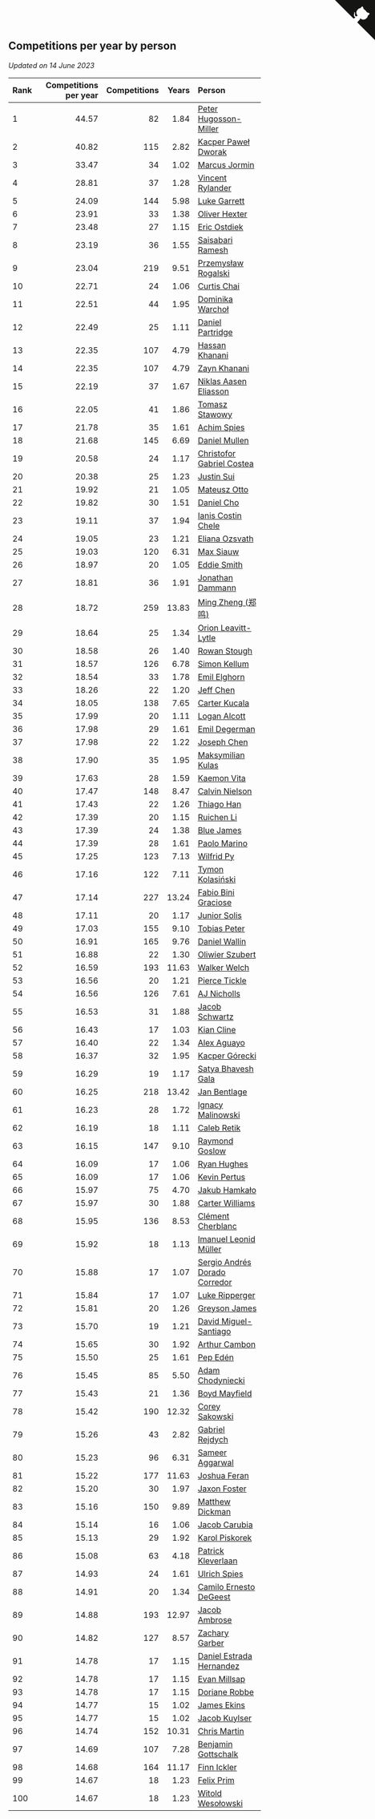 ## Competitions per year by person

*Updated on 14 June 2023*

| Rank | Competitions per year | Competitions | Years | Person |
| :--- | ---: | ---: | ---: | :--- |
| 1 | 44.57 | 82 | 1.84 | [Peter Hugosson-Miller](https://www.worldcubeassociation.org/persons/2021HUGO01) |
| 2 | 40.82 | 115 | 2.82 | [Kacper Paweł Dworak](https://www.worldcubeassociation.org/persons/2020DWOR01) |
| 3 | 33.47 | 34 | 1.02 | [Marcus Jormin](https://www.worldcubeassociation.org/persons/2022JORM01) |
| 4 | 28.81 | 37 | 1.28 | [Vincent Rylander](https://www.worldcubeassociation.org/persons/2022RYLA01) |
| 5 | 24.09 | 144 | 5.98 | [Luke Garrett](https://www.worldcubeassociation.org/persons/2017GARR05) |
| 6 | 23.91 | 33 | 1.38 | [Oliver Hexter](https://www.worldcubeassociation.org/persons/2022HEXT01) |
| 7 | 23.48 | 27 | 1.15 | [Eric Ostdiek](https://www.worldcubeassociation.org/persons/2022OSTD01) |
| 8 | 23.19 | 36 | 1.55 | [Saisabari Ramesh](https://www.worldcubeassociation.org/persons/2021RAME01) |
| 9 | 23.04 | 219 | 9.51 | [Przemysław Rogalski](https://www.worldcubeassociation.org/persons/2013ROGA02) |
| 10 | 22.71 | 24 | 1.06 | [Curtis Chai](https://www.worldcubeassociation.org/persons/2022CHAI02) |
| 11 | 22.51 | 44 | 1.95 | [Dominika Warchoł](https://www.worldcubeassociation.org/persons/2021WARC01) |
| 12 | 22.49 | 25 | 1.11 | [Daniel Partridge](https://www.worldcubeassociation.org/persons/2022PART02) |
| 13 | 22.35 | 107 | 4.79 | [Hassan Khanani](https://www.worldcubeassociation.org/persons/2018KHAN26) |
| 14 | 22.35 | 107 | 4.79 | [Zayn Khanani](https://www.worldcubeassociation.org/persons/2018KHAN28) |
| 15 | 22.19 | 37 | 1.67 | [Niklas Aasen Eliasson](https://www.worldcubeassociation.org/persons/2021ELIA01) |
| 16 | 22.05 | 41 | 1.86 | [Tomasz Stawowy](https://www.worldcubeassociation.org/persons/2021STAW01) |
| 17 | 21.78 | 35 | 1.61 | [Achim Spies](https://www.worldcubeassociation.org/persons/2021SPIE01) |
| 18 | 21.68 | 145 | 6.69 | [Daniel Mullen](https://www.worldcubeassociation.org/persons/2016MULL04) |
| 19 | 20.58 | 24 | 1.17 | [Christofor Gabriel Costea](https://www.worldcubeassociation.org/persons/2022COST03) |
| 20 | 20.38 | 25 | 1.23 | [Justin Sui](https://www.worldcubeassociation.org/persons/2022SUIJ01) |
| 21 | 19.92 | 21 | 1.05 | [Mateusz Otto](https://www.worldcubeassociation.org/persons/2022OTTO01) |
| 22 | 19.82 | 30 | 1.51 | [Daniel Cho](https://www.worldcubeassociation.org/persons/2021CHOD01) |
| 23 | 19.11 | 37 | 1.94 | [Ianis Costin Chele](https://www.worldcubeassociation.org/persons/2021CHEL01) |
| 24 | 19.05 | 23 | 1.21 | [Eliana Ozsvath](https://www.worldcubeassociation.org/persons/2022OZSV01) |
| 25 | 19.03 | 120 | 6.31 | [Max Siauw](https://www.worldcubeassociation.org/persons/2017SIAU02) |
| 26 | 18.97 | 20 | 1.05 | [Eddie Smith](https://www.worldcubeassociation.org/persons/2022SMIT20) |
| 27 | 18.81 | 36 | 1.91 | [Jonathan Dammann](https://www.worldcubeassociation.org/persons/2021DAMM01) |
| 28 | 18.72 | 259 | 13.83 | [Ming Zheng (郑鸣)](https://www.worldcubeassociation.org/persons/2009ZHEN11) |
| 29 | 18.64 | 25 | 1.34 | [Orion Leavitt-Lytle](https://www.worldcubeassociation.org/persons/2022LEAV01) |
| 30 | 18.58 | 26 | 1.40 | [Rowan Stough](https://www.worldcubeassociation.org/persons/2022STOU01) |
| 31 | 18.57 | 126 | 6.78 | [Simon Kellum](https://www.worldcubeassociation.org/persons/2016KELL12) |
| 32 | 18.54 | 33 | 1.78 | [Emil Elghorn](https://www.worldcubeassociation.org/persons/2021ELGH01) |
| 33 | 18.26 | 22 | 1.20 | [Jeff Chen](https://www.worldcubeassociation.org/persons/2022CHEN19) |
| 34 | 18.05 | 138 | 7.65 | [Carter Kucala](https://www.worldcubeassociation.org/persons/2015KUCA01) |
| 35 | 17.99 | 20 | 1.11 | [Logan Alcott](https://www.worldcubeassociation.org/persons/2022ALCO02) |
| 36 | 17.98 | 29 | 1.61 | [Emil Degerman](https://www.worldcubeassociation.org/persons/2021DEGE01) |
| 37 | 17.98 | 22 | 1.22 | [Joseph Chen](https://www.worldcubeassociation.org/persons/2022CHEN16) |
| 38 | 17.90 | 35 | 1.95 | [Maksymilian Kulas](https://www.worldcubeassociation.org/persons/2021KULA02) |
| 39 | 17.63 | 28 | 1.59 | [Kaemon Vita](https://www.worldcubeassociation.org/persons/2021VITA01) |
| 40 | 17.47 | 148 | 8.47 | [Calvin Nielson](https://www.worldcubeassociation.org/persons/2014NIEL03) |
| 41 | 17.43 | 22 | 1.26 | [Thiago Han](https://www.worldcubeassociation.org/persons/2022HANT01) |
| 42 | 17.39 | 20 | 1.15 | [Ruichen Li](https://www.worldcubeassociation.org/persons/2022LIRU02) |
| 43 | 17.39 | 24 | 1.38 | [Blue James](https://www.worldcubeassociation.org/persons/2022JAME01) |
| 44 | 17.39 | 28 | 1.61 | [Paolo Marino](https://www.worldcubeassociation.org/persons/2021MARI04) |
| 45 | 17.25 | 123 | 7.13 | [Wilfrid Py](https://www.worldcubeassociation.org/persons/2016PYWI01) |
| 46 | 17.16 | 122 | 7.11 | [Tymon Kolasiński](https://www.worldcubeassociation.org/persons/2016KOLA02) |
| 47 | 17.14 | 227 | 13.24 | [Fabio Bini Graciose](https://www.worldcubeassociation.org/persons/2010GRAC02) |
| 48 | 17.11 | 20 | 1.17 | [Junior Solis](https://www.worldcubeassociation.org/persons/2022SOLI03) |
| 49 | 17.03 | 155 | 9.10 | [Tobias Peter](https://www.worldcubeassociation.org/persons/2014PETE03) |
| 50 | 16.91 | 165 | 9.76 | [Daniel Wallin](https://www.worldcubeassociation.org/persons/2013WALL03) |
| 51 | 16.88 | 22 | 1.30 | [Oliwier Szubert](https://www.worldcubeassociation.org/persons/2022SZUB01) |
| 52 | 16.59 | 193 | 11.63 | [Walker Welch](https://www.worldcubeassociation.org/persons/2011WELC01) |
| 53 | 16.56 | 20 | 1.21 | [Pierce Tickle](https://www.worldcubeassociation.org/persons/2022TICK01) |
| 54 | 16.56 | 126 | 7.61 | [AJ Nicholls](https://www.worldcubeassociation.org/persons/2015NICH04) |
| 55 | 16.53 | 31 | 1.88 | [Jacob Schwartz](https://www.worldcubeassociation.org/persons/2021SCHW01) |
| 56 | 16.43 | 17 | 1.03 | [Kian Cline](https://www.worldcubeassociation.org/persons/2022CLIN01) |
| 57 | 16.40 | 22 | 1.34 | [Alex Aguayo](https://www.worldcubeassociation.org/persons/2022AGUA01) |
| 58 | 16.37 | 32 | 1.95 | [Kacper Górecki](https://www.worldcubeassociation.org/persons/2021GORE01) |
| 59 | 16.29 | 19 | 1.17 | [Satya Bhavesh Gala](https://www.worldcubeassociation.org/persons/2022GALA03) |
| 60 | 16.25 | 218 | 13.42 | [Jan Bentlage](https://www.worldcubeassociation.org/persons/2010BENT01) |
| 61 | 16.23 | 28 | 1.72 | [Ignacy Malinowski](https://www.worldcubeassociation.org/persons/2021MALI02) |
| 62 | 16.19 | 18 | 1.11 | [Caleb Retik](https://www.worldcubeassociation.org/persons/2022RETI01) |
| 63 | 16.15 | 147 | 9.10 | [Raymond Goslow](https://www.worldcubeassociation.org/persons/2014GOSL01) |
| 64 | 16.09 | 17 | 1.06 | [Ryan Hughes](https://www.worldcubeassociation.org/persons/2022HUGH04) |
| 65 | 16.09 | 17 | 1.06 | [Kevin Pertus](https://www.worldcubeassociation.org/persons/2022PERT01) |
| 66 | 15.97 | 75 | 4.70 | [Jakub Hamkało](https://www.worldcubeassociation.org/persons/2018HAMK01) |
| 67 | 15.97 | 30 | 1.88 | [Carter Williams](https://www.worldcubeassociation.org/persons/2021WILL06) |
| 68 | 15.95 | 136 | 8.53 | [Clément Cherblanc](https://www.worldcubeassociation.org/persons/2014CHER05) |
| 69 | 15.92 | 18 | 1.13 | [Imanuel Leonid Müller](https://www.worldcubeassociation.org/persons/2022MULL02) |
| 70 | 15.88 | 17 | 1.07 | [Sergio Andrés Dorado Corredor](https://www.worldcubeassociation.org/persons/2022CORR05) |
| 71 | 15.84 | 17 | 1.07 | [Luke Ripperger](https://www.worldcubeassociation.org/persons/2022RIPP01) |
| 72 | 15.81 | 20 | 1.26 | [Greyson James](https://www.worldcubeassociation.org/persons/2022JAME02) |
| 73 | 15.70 | 19 | 1.21 | [David Miguel-Santiago](https://www.worldcubeassociation.org/persons/2022MIGU02) |
| 74 | 15.65 | 30 | 1.92 | [Arthur Cambon](https://www.worldcubeassociation.org/persons/2021CAMB01) |
| 75 | 15.50 | 25 | 1.61 | [Pep Edén](https://www.worldcubeassociation.org/persons/2021EDEN01) |
| 76 | 15.45 | 85 | 5.50 | [Adam Chodyniecki](https://www.worldcubeassociation.org/persons/2017CHOD02) |
| 77 | 15.43 | 21 | 1.36 | [Boyd Mayfield](https://www.worldcubeassociation.org/persons/2022MAYF01) |
| 78 | 15.42 | 190 | 12.32 | [Corey Sakowski](https://www.worldcubeassociation.org/persons/2011SAKO01) |
| 79 | 15.26 | 43 | 2.82 | [Gabriel Rejdych](https://www.worldcubeassociation.org/persons/2020REJD01) |
| 80 | 15.23 | 96 | 6.31 | [Sameer Aggarwal](https://www.worldcubeassociation.org/persons/2017AGGA01) |
| 81 | 15.22 | 177 | 11.63 | [Joshua Feran](https://www.worldcubeassociation.org/persons/2011FERA01) |
| 82 | 15.20 | 30 | 1.97 | [Jaxon Foster](https://www.worldcubeassociation.org/persons/2021FOST01) |
| 83 | 15.16 | 150 | 9.89 | [Matthew Dickman](https://www.worldcubeassociation.org/persons/2013DICK01) |
| 84 | 15.14 | 16 | 1.06 | [Jacob Carubia](https://www.worldcubeassociation.org/persons/2022CARU02) |
| 85 | 15.13 | 29 | 1.92 | [Karol Piskorek](https://www.worldcubeassociation.org/persons/2021PISK01) |
| 86 | 15.08 | 63 | 4.18 | [Patrick Kleverlaan](https://www.worldcubeassociation.org/persons/2019KLEV01) |
| 87 | 14.93 | 24 | 1.61 | [Ulrich Spies](https://www.worldcubeassociation.org/persons/2021SPIE02) |
| 88 | 14.91 | 20 | 1.34 | [Camilo Ernesto DeGeest](https://www.worldcubeassociation.org/persons/2022DEGE01) |
| 89 | 14.88 | 193 | 12.97 | [Jacob Ambrose](https://www.worldcubeassociation.org/persons/2010AMBR01) |
| 90 | 14.82 | 127 | 8.57 | [Zachary Garber](https://www.worldcubeassociation.org/persons/2014GARB01) |
| 91 | 14.78 | 17 | 1.15 | [Daniel Estrada Hernandez](https://www.worldcubeassociation.org/persons/2022HERN07) |
| 92 | 14.78 | 17 | 1.15 | [Evan Millsap](https://www.worldcubeassociation.org/persons/2022MILL05) |
| 93 | 14.78 | 17 | 1.15 | [Doriane Robbe](https://www.worldcubeassociation.org/persons/2022ROBB03) |
| 94 | 14.77 | 15 | 1.02 | [James Ekins](https://www.worldcubeassociation.org/persons/2022EKIN01) |
| 95 | 14.77 | 15 | 1.02 | [Jacob Kuylser](https://www.worldcubeassociation.org/persons/2022KUYL01) |
| 96 | 14.74 | 152 | 10.31 | [Chris Martin](https://www.worldcubeassociation.org/persons/2013MART03) |
| 97 | 14.69 | 107 | 7.28 | [Benjamin Gottschalk](https://www.worldcubeassociation.org/persons/2016GOTT01) |
| 98 | 14.68 | 164 | 11.17 | [Finn Ickler](https://www.worldcubeassociation.org/persons/2012ICKL01) |
| 99 | 14.67 | 18 | 1.23 | [Felix Prim](https://www.worldcubeassociation.org/persons/2022PRIM01) |
| 100 | 14.67 | 18 | 1.23 | [Witold Wesołowski](https://www.worldcubeassociation.org/persons/2022WESO01) |


<a href="https://github.com/JustinTimeCuber/wca_statistics" class="github-corner" aria-label="View source on Github"><svg width="80" height="80" viewBox="0 0 250 250" style="fill:#151513; color:#fff; position: absolute; top: 0; border: 0; right: 0;" aria-hidden="true"><path d="M0,0 L115,115 L130,115 L142,142 L250,250 L250,0 Z"></path><path d="M128.3,109.0 C113.8,99.7 119.0,89.6 119.0,89.6 C122.0,82.7 120.5,78.6 120.5,78.6 C119.2,72.0 123.4,76.3 123.4,76.3 C127.3,80.9 125.5,87.3 125.5,87.3 C122.9,97.6 130.6,101.9 134.4,103.2" fill="currentColor" style="transform-origin: 130px 106px;" class="octo-arm"></path><path d="M115.0,115.0 C114.9,115.1 118.7,116.5 119.8,115.4 L133.7,101.6 C136.9,99.2 139.9,98.4 142.2,98.6 C133.8,88.0 127.5,74.4 143.8,58.0 C148.5,53.4 154.0,51.2 159.7,51.0 C160.3,49.4 163.2,43.6 171.4,40.1 C171.4,40.1 176.1,42.5 178.8,56.2 C183.1,58.6 187.2,61.8 190.9,65.4 C194.5,69.0 197.7,73.2 200.1,77.6 C213.8,80.2 216.3,84.9 216.3,84.9 C212.7,93.1 206.9,96.0 205.4,96.6 C205.1,102.4 203.0,107.8 198.3,112.5 C181.9,128.9 168.3,122.5 157.7,114.1 C157.9,116.9 156.7,120.9 152.7,124.9 L141.0,136.5 C139.8,137.7 141.6,141.9 141.8,141.8 Z" fill="currentColor" class="octo-body"></path></svg></a><style>.github-corner:hover .octo-arm{animation:octocat-wave 560ms ease-in-out}@keyframes octocat-wave{0%,100%{transform:rotate(0)}20%,60%{transform:rotate(-25deg)}40%,80%{transform:rotate(10deg)}}@media (max-width:500px){.github-corner:hover .octo-arm{animation:none}.github-corner .octo-arm{animation:octocat-wave 560ms ease-in-out}}</style>
